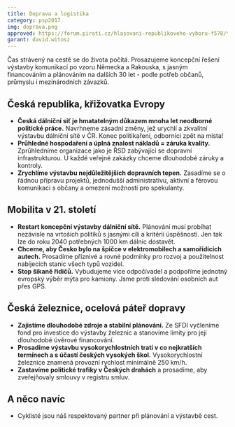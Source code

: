 ```yaml
---
title: Doprava a logistika
category: psp2017
img: doprava.png
approved: https://forum.pirati.cz/hlasovani-republikoveho-vyboru-f578/topic37507.html
garant: david.witosz
---
```


Čas strávený na cestě se do života počítá. Prosazujeme koncepční řešení výstavby komunikací po vzoru Německa a Rakouska, s jasným financováním a plánováním na dalších 30 let - podle potřeb občanů, průmyslu i mezinárodních závazků.

## Česká republika, křižovatka Evropy

- **Česká dálniční síť je hmatatelným důkazem mnoha let neodborné politické práce.** Navrhneme zásadní změny, jež urychlí a zkvalitní výstavbu dálniční sítě v ČR. Konec politikaření, odborníci zpět na místa!
- **Průhledné hospodaření a úplná znalost nákladů = záruka kvality.** Zprůhledníme organizace jako je ŘSD zabývající se dopravní infrastrukturou. U každé veřejné zakázky chceme dlouhodobé záruky a kontroly.
- **Zrychlíme výstavbu nejdůležitějších dopravních tepen.** Zasadíme se o řádnou přípravu projektů, jednodušší administrativu, aktivní a férovou komunikaci s občany a omezení možností pro spekulanty.

## Mobilita v 21. století

- **Restart koncepční výstavby dálniční sítě.** Plánování musí probíhat nezávisle na vrtoších politiků s jasnými cíli a kritérii úspěšnosti. Jen tak lze do roku 2040 potřebných 1000 km dálnic dostavět.
- **Chceme, aby Česko bylo na špičce v elektromobilech a samořídících autech.** Prosadíme příznivé a rovné podmínky pro rozvoj a použitelnost nabíjecích stanic všech typů vozidel.
- **Stop šikaně řidičů.** Vybudujeme více odpočívadel a podpoříme jednotný evropský výběr mýta pro kamiony. Jsme proti sledování osobních aut přes GPS.

## Česká železnice, ocelová páteř dopravy

- **Zajistíme dlouhodobé zdroje a stabilní plánování.** Ze SFDI vyčleníme fond pro investice do výstavby železnic a stanovíme limity pro její dlouhodobé úvěrové financování.
- **Prosadíme výstavbu vysokorychlostních tratí v co nejkratších termínech a s účastí českých vysokých škol.** Vysokorychlostní železnice znamená provozní rychlost minimálně 250 km/h.
- **Zastavíme politické trafiky v Českých drahách** a prosadíme, aby zveřejňovaly smlouvy v registru smluv. 

## A něco navíc

- Cyklisté jsou náš respektovaný partner při plánování a výstavbě cest.
